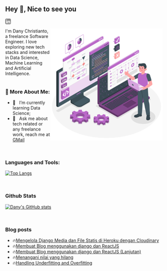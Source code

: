 ## Hey 👋, Nice to see you
<a href='https://www.linkedin.com/in/danychristianto/'><img align='left' alt="linkedin" src="https://raw.githubusercontent.com/noufath/noufath/main/assets/linkedin.svg" height='18px'/></a> <br>

<a href="https://storyset.com/technology">
<img align="right" alt="Technology illustrations by Storyset" src="https://raw.githubusercontent.com/noufath/noufath/main/assets/programmer.svg" width="360px"/></a>
I'm Dany Christianto, a freelance Software Engineer. I love exploring new tech stacks and interested in Data Science, Machine Learning and Artificial Intelligence. 
<br/>
<br/>


  
### 🧐 More About Me:
- 🌱 &nbsp; I’m currently learning Data Science; 
- 💼 &nbsp; Ask me about tech related or any freelance work, reach me at [GMail](mailto:danychristianto@gmail.com)



<br>

### Languages and Tools:
[![Top Langs](https://github-readme-stats.vercel.app/api/top-langs/?username=noufath)](https://github.com/noufath/github-readme-stats)

<br>


### Github Stats
[![Dany's GitHub stats](https://github-readme-stats.vercel.app/api?username=noufath)](https://github.com/noufath/github-readme-stats)

<br>

### Blog posts
<!-- BLOG-POST-LIST:START -->
 - 🔥[Mengelola Django Media dan File Statis di Heroku dengan Cloudinary](https://danynotes.github.io/web%20development/2022/03/05/mengelola-django-media-and-filestatis-di-heroku-menggunakan-cloudinary.html)
 - 🔥[Membuat Blog menggunakan django dan ReactJS](https://danynotes.github.io/web%20development/2022/03/04/membuat-blog-menggunakan-django-dan-reactjs.html)
 - 🔥[Membuat Blog menggunakan django dan ReactJS (Lanjutan)](https://danynotes.github.io/web%20development/2022/03/04/membuat-blog-menggunakan-django-dan-reactjs(Lanjutan).html)
 - 🔥[Menangani nilai yang hilang](https://danynotes.github.io/data%20science/2022/03/02/dealing-missing-values.html)
 - 🔥[Handling Underfitting and Overfitting](https://danynotes.github.io/data%20science/2022/02/02/handling-underfitting-and-overfitting.html)<!-- BLOG-POST-LIST:END -->

